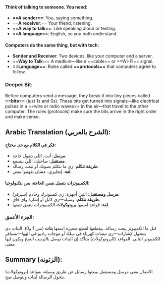 #### Think of talking to someone. You need:
- **==A sender==**: You, saying something.
- ==**A receiver**:== Your friend, listening.
- ==**A way to talk**==: Like speaking aloud or texting.
- ==**A language**==: English, so you both understand.

#### Computers do the same thing, but with tech:
- **Sender and Receiver**: Two devices, like your computer and a server.
- ==**Way to Talk**:== A medium—like a ==cable== or ==Wi-Fi== signal.
- **==Language==**: Rules called **==protocols==** that computers agree to follow.

### **Deeper Bit**:
Before computers send a message, they break it into tiny pieces called **==bits==** (just 1s and 0s). These bits get turned into signals—like electrical pulses in a ==wire or radio waves== in the air—that travel to the other computer. The rules (protocols) make sure the bits arrive in the right order and make sense.

## **Arabic Translation (الشرح بالعربي):**  
#### فكر في الكلام مع حد. محتاج:  
- **مرسل**: أنت، اللي بتقول حاجة.  
- **مستقبل**: صاحبك، اللي بيسمع.  
- **طريقة تتكلم**: زي ما تتكلم بصوتك أو تبعت رسالة.  
- **لغة**: إنجليزي، عشان تفهموا بعض.  

#### الكمبيوترات بتعمل نفس الحاجة، بس بتكنولوجيا:  
- **مرسل ومستقبل**: اتنين أجهزة، زي كمبيوترك وخادم (سيرفر).  
- **طريقة تتكلم**: وسيلة—زي كابل أو إشارة واي فاي.  
- **لغة**: قواعد اسمها **بروتوكولات** الكمبيوترات بتتفق تتبعها.  

### **الجزء الأعمق**: 
قبل ما الكمبيوتر يبعت رسالة، بيقطعها لقطع صغيرة اسمها **بتات** (بس 1 و0). البتات دي بتتحول لإشارات—زي نبضات كهرباء في سلك أو موجات راديو في الهوا—بتسافر للكمبيوتر التاني. القواعد (البروتوكولات) بتتأكد إن البتات توصل بالترتيب الصح ويكون ليها معنى.  

## **Summary (الزتونه):**  
الاتصال يعني مرسل ومستقبل بيبعتوا رسايل عن طريق وسيلة، بقواعد (بروتوكولات) بتحول الرسالة لبتات وبتوصل صح.